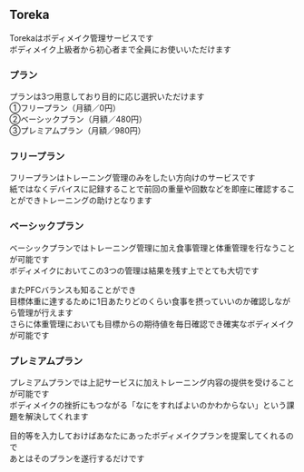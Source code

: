 ## Toreka

Torekaはボディメイク管理サービスです<br>
ボディメイク上級者から初心者まで全員にお使いいただけます<br>

### プラン
プランは3つ用意しており目的に応じ選択いただけます<br>
①フリープラン（月額／0円）<br>
②ベーシックプラン（月額／480円）<br>
③プレミアムプラン（月額／980円）<br>

### フリープラン
フリープランはトレーニング管理のみをしたい方向けのサービスです<br>
紙ではなくデバイスに記録することで前回の重量や回数などを即座に確認することができトレーニングの助けとなります<br>

### ベーシックプラン
ベーシックプランではトレーニング管理に加え食事管理と体重管理を行なうことが可能です<br>
ボディメイクにおいてこの3つの管理は結果を残す上でとても大切です<br>

またPFCバランスも知ることができ<br>
目標体重に達するために1日あたりどのくらい食事を摂っていいのか確認しながら管理が行えます<br>
さらに体重管理においても目標からの期待値を毎日確認でき確実なボディメイクが可能です<br>

### プレミアムプラン
プレミアムプランでは上記サービスに加えトレーニング内容の提供を受けることが可能です<br>
ボディメイクの挫折にもつながる「なにをすればよいのかわからない」という課題を解決してくれます<br>

目的等を入力しておけばあなたにあったボディメイクプランを提案してくれるので<br>
あとはそのプランを遂行するだけです<br>

